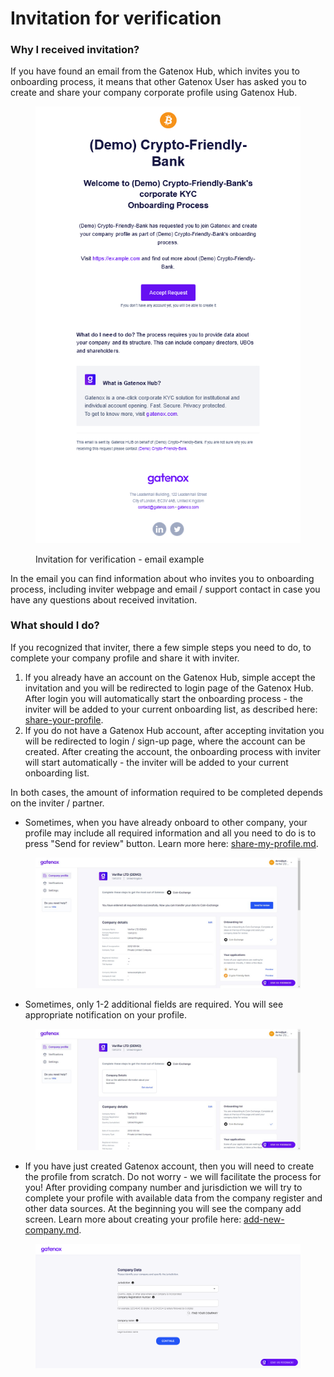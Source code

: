 # Invitation for verification

### Why I received invitation?

If you have found an email from the Gatenox Hub, which invites you to onboarding process, it means that other Gatenox User has asked you to create and share your company corporate profile using Gatenox Hub.

<figure><img src="../../Images/email_invitation.PNG" alt=""><figcaption><p>Invitation for verification - email example</p></figcaption></figure>

In the email you can find information about who invites you to onboarding process, including inviter webpage and email / support contact in case you have any questions about received invitation.

### What should I do?

If you recognized that inviter, there a few simple steps you need to do, to complete your company profile and share it with inviter.

1. If you already have an account on the Gatenox Hub, simple accept the invitation and you will be redirected to login page of the Gatenox Hub. After login you will automatically start the onboarding process - the inviter will be added to your current onboarding list, as described here: [share-your-profile](../../gatenox-guide/share-your-profile/ "mention").
2. If you do not have a Gatenox Hub account, after accepting invitation you will be redirected to login / sign-up page, where the account can be created. After creating the account, the onboarding process with inviter will start automatically - the inviter will be added to your current onboarding list.

In both cases, the amount of information required to be completed depends on the inviter / partner.

* Sometimes, when you have already onboard to other company, your profile may include all required information and all you need to do is to press "Send for review" button. Learn more here: [share-my-profile.md](../share-my-profile.md "mention").

<figure><img src="../../Images/Current_onboarding_OK.png" alt=""><figcaption></figcaption></figure>

* Sometimes, only 1-2 additional fields are required. You will see appropriate notification on your profile.&#x20;

<figure><img src="../../Images/Current_onboarding_missing.png" alt=""><figcaption></figcaption></figure>

* If you have just created Gatenox account, then you will need to create the profile from scratch. Do not worry - we will facilitate the process for you! After providing company number and jurisdiction we will try to complete your profile with available data from the company register and other data sources. At the beginning you will see the company add screen. Learn more about creating your profile here: [add-new-company.md](../add-new-company.md "mention").

<figure><img src="../../Images/company_add.png" alt=""><figcaption></figcaption></figure>
